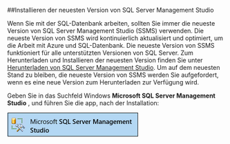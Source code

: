 ##<a name="install-the-newest-version-of-sql-server-management-studio"></a>Installieren der neuesten Version von SQL Server Management Studio

  Wenn Sie mit der SQL-Datenbank arbeiten, sollten Sie immer die neueste Version von SQL Server Management Studio (SSMS) verwenden. Die neueste Version von SSMS wird kontinuierlich aktualisiert und optimiert, um die Arbeit mit Azure und SQL-Datenbank. Die neueste Version von SSMS funktioniert für alle unterstützten Versionen von SQL Server. Zum Herunterladen und Installieren der neuesten Version finden Sie unter [Herunterladen von SQL Server Management Studio](https://msdn.microsoft.com/library/mt238290.aspx). Um auf dem neuesten Stand zu bleiben, die neueste Version von SSMS werden Sie aufgefordert, wenn es eine neue Version zum Herunterladen zur Verfügung wird. 

  Geben Sie in das Suchfeld Windows **Microsoft SQL Server Management Studio** , und führen Sie die app, nach der Installation:

  ![SQL Server Management Studio](./media/sql-server-management-studio-install/ssms.png)



